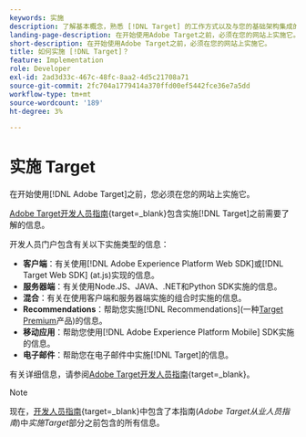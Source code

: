 ```yaml
---
keywords: 实施
description: 了解基本概念，熟悉 [!DNL Target] 的工作方式以及与您的基础架构集成的方式，并了解如何跟踪访客。
landing-page-description: 在开始使用Adobe Target之前，必须在您的网站上实施它。
short-description: 在开始使用Adobe Target之前，必须在您的网站上实施它。
title: 如何实施 [!DNL Target]？
feature: Implementation
role: Developer
exl-id: 2ad3d33c-467c-48fc-8aa2-4d5c21708a71
source-git-commit: 2fc704a1779414a370ffd00ef5442fce36e7a5dd
workflow-type: tm+mt
source-wordcount: '189'
ht-degree: 3%

---
```


# 实施 Target

在开始使用[!DNL Adobe Target]之前，您必须在您的网站上实施它。

[Adobe Target开发人员指南](https://experienceleague.adobe.com/docs/target-dev/developer/overview.html?lang=zh-Hans){target=_blank}包含实施[!DNL Target]之前需要了解的信息。

开发人员门户包含有关以下实施类型的信息：

* **客户端**：有关使用[!DNL Adobe Experience Platform Web SDK]或[!DNL Target Web SDK] (at.js)实现的信息。
* **服务器端**：有关使用Node.JS、JAVA、.NET和Python SDK实施的信息。
* **混合**：有关在使用客户端和服务器端实施的组合时实施的信息。
* **Recommendations**：帮助您实施[!DNL Recommendations](一种[Target Premium](/help/main/c-intro/intro.md#premium)产品)的信息。
* **移动应用**：帮助您使用[!DNL Adobe Experience Platform Mobile] SDK实施的信息。
* **电子邮件**：帮助您在电子邮件中实施[!DNL Target]的信息。

有关详细信息，请参阅[Adobe Target开发人员指南](https://experienceleague.adobe.com/docs/target-dev/developer/overview.html?lang=zh-Hans){target=_blank}。

>[!NOTE]
>
>现在，[开发人员指南](https://experienceleague.adobe.com/docs/target-dev/developer/overview.html?lang=zh-Hans){target=_blank}中包含了本指南(*Adobe Target从业人员指南*)中&#x200B;*实施Target*&#x200B;部分之前包含的所有信息。




